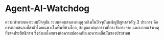 # Agent-AI-Watchdog
ความท้าทายของระบบปัจจุบัน ระบบตอบสนองเหตุฉุกเฉินในปัจจุบันเผชิญปัญหาสำคัญ 3 ประการ คือ การตอบสนองที่ล่าช้าโดยเฉพาะในพื้นที่ห่างไกล, ข้อมูลอาชญากรรมที่กระจัดกระจาย และระบบแจ้งเหตุที่ขาดประสิทธิภาพ ซึ่งส่งผลโดยตรงต่อความปลอดภัยและความเชื่อมั่นของประชาชน
